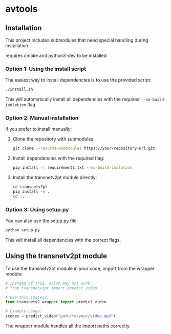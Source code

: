 # avtools

## Installation

This project includes submodules that need special handling during installation.

requires cmake and python3-dev to be installed

### Option 1: Using the install script

The easiest way to install dependencies is to use the provided script:

```bash
./install.sh
```

This will automatically install all dependencies with the required `--no-build-isolation` flag.

### Option 2: Manual installation

If you prefer to install manually:

1. Clone the repository with submodules:
   ```bash
   git clone --recurse-submodules https://your-repository-url.git
   ```

2. Install dependencies with the required flag:
   ```bash
   pip install -r requirements.txt --no-build-isolation
   ```

3. Install the transnetv2pt module directly:
   ```bash
   cd transnetv2pt
   pip install -e .
   cd ..
   ```

### Option 3: Using setup.py

You can also use the setup.py file:

```bash
python setup.py
```

This will install all dependencies with the correct flags.

## Using the transnetv2pt module

To use the transnetv2pt module in your code, import from the wrapper module:

```python
# Instead of this, which may not work:
# from transnetv2pt import predict_video

# Use this instead:
from transnetv2_wrapper import predict_video

# Example usage:
scenes = predict_video("path/to/your/video.mp4")
```

The wrapper module handles all the import paths correctly.
